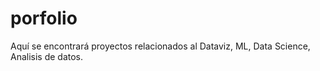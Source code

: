 # porfolio
Aquí se encontrará proyectos relacionados al Dataviz, ML, Data Science, Analisis de datos.
